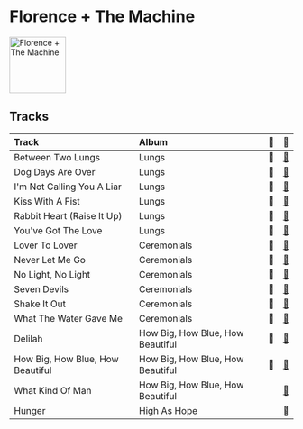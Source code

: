 
# Florence + The Machine


<img src="https://i.scdn.co/image/ab6761610000e5ebe3c37f869b830d1cf1ec829a" alt="Florence + The Machine" width="100" />

## Tracks

| Track                            | Album                            | 💚   | 🔗                                                          |
|:---------------------------------|:---------------------------------|:----|:-----------------------------------------------------------|
| Between Two Lungs                | Lungs                            | 💚   | [🔗](https://open.spotify.com/track/5w7sVlGwbDE72HH9OzpDXw) |
| Dog Days Are Over                | Lungs                            | 💚   | [🔗](https://open.spotify.com/track/416zj01H28D6uQP43LL6x3) |
| I'm Not Calling You A Liar       | Lungs                            | 💚   | [🔗](https://open.spotify.com/track/7u5oRKGjNovOvg8s1q4OTU) |
| Kiss With A Fist                 | Lungs                            | 💚   | [🔗](https://open.spotify.com/track/0ZMK3QwoE3PiLO4evS4JGv) |
| Rabbit Heart (Raise It Up)       | Lungs                            | 💚   | [🔗](https://open.spotify.com/track/49B24HYYfECzzbJzCTAkpa) |
| You've Got The Love              | Lungs                            | 💚   | [🔗](https://open.spotify.com/track/0DyToChmZxd4js5BY9Jf2G) |
| Lover To Lover                   | Ceremonials                      | 💚   | [🔗](https://open.spotify.com/track/67n9AFObbODrkuYgvWrAcQ) |
| Never Let Me Go                  | Ceremonials                      | 💚   | [🔗](https://open.spotify.com/track/0uLoaE6lsP2bwYd256314b) |
| No Light, No Light               | Ceremonials                      | 💚   | [🔗](https://open.spotify.com/track/6IfMKPhf1Qo8IZib5jOhWt) |
| Seven Devils                     | Ceremonials                      | 💚   | [🔗](https://open.spotify.com/track/4mSRaHyKjUHz4Uh1yUb2qj) |
| Shake It Out                     | Ceremonials                      | 💚   | [🔗](https://open.spotify.com/track/7hooV9TbpBBpwlP2D1OYKy) |
| What The Water Gave Me           | Ceremonials                      | 💚   | [🔗](https://open.spotify.com/track/2QcK7U4m9RQpR5eTmVoW5N) |
| Delilah                          | How Big, How Blue, How Beautiful | 💚   | [🔗](https://open.spotify.com/track/3o9qzsqkT0mvfxcusUaXsN) |
| How Big, How Blue, How Beautiful | How Big, How Blue, How Beautiful | 💚   | [🔗](https://open.spotify.com/track/7GlwvJ8iAbCEfZjGq3iwmZ) |
| What Kind Of Man                 | How Big, How Blue, How Beautiful |     | [🔗](https://open.spotify.com/track/2ZE1EiHnmtdiv9KAJTGeRq) |
| Hunger                           | High As Hope                     |     | [🔗](https://open.spotify.com/track/6Ju28M6P8Y8sLjBgWjyUUD) |